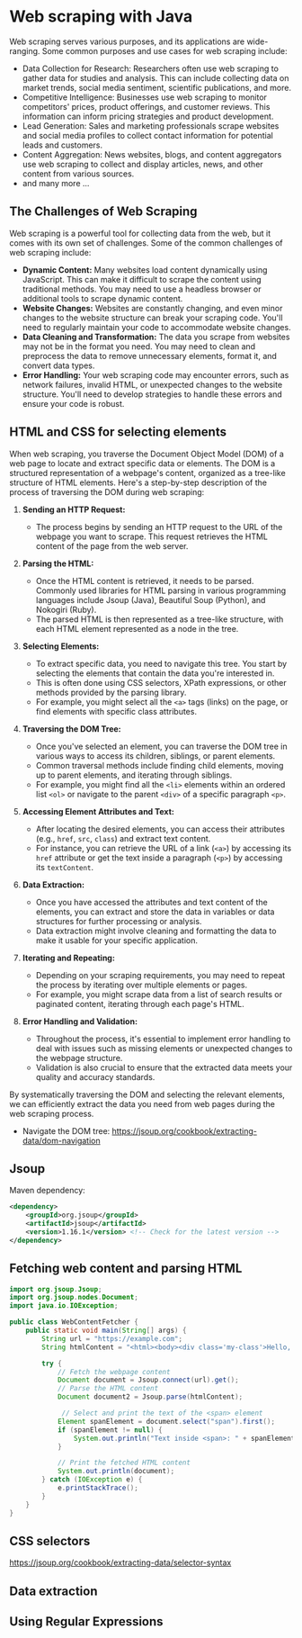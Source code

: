 # Web scraping with Java
Web scraping serves various purposes, and its applications are wide-ranging. Some common purposes and use cases for web scraping include:
- Data Collection for Research: Researchers often use web scraping to gather data for studies and analysis. This can include collecting data on market trends, social media sentiment, scientific publications, and more.
- Competitive Intelligence: Businesses use web scraping to monitor competitors' prices, product offerings, and customer reviews. This information can inform pricing strategies and product development.
- Lead Generation: Sales and marketing professionals scrape websites and social media profiles to collect contact information for potential leads and customers.
- Content Aggregation: News websites, blogs, and content aggregators use web scraping to collect and display articles, news, and other content from various sources.
- and many more ...

## The Challenges of Web Scraping
Web scraping is a powerful tool for collecting data from the web, but it comes with its own set of challenges. Some of the common challenges of web scraping include:
- **Dynamic Content:** Many websites load content dynamically using JavaScript. This can make it difficult to scrape the content using traditional methods. You may need to use a headless browser or additional tools to scrape dynamic content.
- **Website Changes:** Websites are constantly changing, and even minor changes to the website structure can break your scraping code. You'll need to regularly maintain your code to accommodate website changes.
- **Data Cleaning and Transformation:** The data you scrape from websites may not be in the format you need. You may need to clean and preprocess the data to remove unnecessary elements, format it, and convert data types.
- **Error Handling:** Your web scraping code may encounter errors, such as network failures, invalid HTML, or unexpected changes to the website structure. You'll need to develop strategies to handle these errors and ensure your code is robust.

## HTML and CSS for selecting elements
When web scraping, you traverse the Document Object Model (DOM) of a web page to locate and extract specific data or elements. The DOM is a structured representation of a webpage's content, organized as a tree-like structure of HTML elements. Here's a step-by-step description of the process of traversing the DOM during web scraping:

1. **Sending an HTTP Request:**
   - The process begins by sending an HTTP request to the URL of the webpage you want to scrape. This request retrieves the HTML content of the page from the web server.

2. **Parsing the HTML:**
   - Once the HTML content is retrieved, it needs to be parsed. Commonly used libraries for HTML parsing in various programming languages include Jsoup (Java), Beautiful Soup (Python), and Nokogiri (Ruby).
   - The parsed HTML is then represented as a tree-like structure, with each HTML element represented as a node in the tree.

3. **Selecting Elements:**
   - To extract specific data, you need to navigate this tree. You start by selecting the elements that contain the data you're interested in.
   - This is often done using CSS selectors, XPath expressions, or other methods provided by the parsing library.
   - For example, you might select all the `<a>` tags (links) on the page, or find elements with specific class attributes.

4. **Traversing the DOM Tree:**
   - Once you've selected an element, you can traverse the DOM tree in various ways to access its children, siblings, or parent elements.
   - Common traversal methods include finding child elements, moving up to parent elements, and iterating through siblings.
   - For example, you might find all the `<li>` elements within an ordered list `<ol>` or navigate to the parent `<div>` of a specific paragraph `<p>`.

5. **Accessing Element Attributes and Text:**
   - After locating the desired elements, you can access their attributes (e.g., `href`, `src`, `class`) and extract text content.
   - For instance, you can retrieve the URL of a link (`<a>`) by accessing its `href` attribute or get the text inside a paragraph (`<p>`) by accessing its `textContent`.

6. **Data Extraction:**
   - Once you have accessed the attributes and text content of the elements, you can extract and store the data in variables or data structures for further processing or analysis.
   - Data extraction might involve cleaning and formatting the data to make it usable for your specific application.

7. **Iterating and Repeating:**
   - Depending on your scraping requirements, you may need to repeat the process by iterating over multiple elements or pages.
   - For example, you might scrape data from a list of search results or paginated content, iterating through each page's HTML.

8. **Error Handling and Validation:**
   - Throughout the process, it's essential to implement error handling to deal with issues such as missing elements or unexpected changes to the webpage structure.
   - Validation is also crucial to ensure that the extracted data meets your quality and accuracy standards.

By systematically traversing the DOM and selecting the relevant elements, we can efficiently extract the data you need from web pages during the web scraping process.

- Navigate the DOM tree:
https://jsoup.org/cookbook/extracting-data/dom-navigation

## Jsoup
Maven dependency:
```xml
<dependency>
    <groupId>org.jsoup</groupId>
    <artifactId>jsoup</artifactId>
    <version>1.16.1</version> <!-- Check for the latest version -->
</dependency>
```


## Fetching web content and parsing HTML
```java
import org.jsoup.Jsoup;
import org.jsoup.nodes.Document;
import java.io.IOException;

public class WebContentFetcher {
    public static void main(String[] args) {
        String url = "https://example.com"; 
        String htmlContent = "<html><body><div class='my-class'>Hello, <span>World!</span></div></body></html>";

        try {
            // Fetch the webpage content
            Document document = Jsoup.connect(url).get();
            // Parse the HTML content
            Document document2 = Jsoup.parse(htmlContent);

             // Select and print the text of the <span> element
            Element spanElement = document.select("span").first();
            if (spanElement != null) {
                System.out.println("Text inside <span>: " + spanElement.text());
            }

            // Print the fetched HTML content
            System.out.println(document);
        } catch (IOException e) {
            e.printStackTrace();
        }
    }
}
```

## CSS selectors
https://jsoup.org/cookbook/extracting-data/selector-syntax

## Data extraction

## Using Regular Expressions

